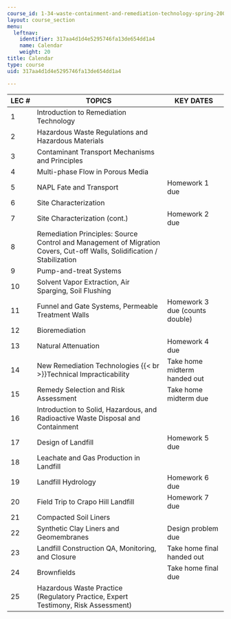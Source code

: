```yaml
---
course_id: 1-34-waste-containment-and-remediation-technology-spring-2004
layout: course_section
menu:
  leftnav:
    identifier: 317aa4d1d4e5295746fa13de654dd1a4
    name: Calendar
    weight: 20
title: Calendar
type: course
uid: 317aa4d1d4e5295746fa13de654dd1a4

---
```


| LEC # | TOPICS | KEY DATES |
| --- | --- | --- |
| 1 | Introduction to Remediation Technology |  |
| 2 | Hazardous Waste Regulations and Hazardous Materials |  |
| 3 | Contaminant Transport Mechanisms and Principles |  |
| 4 | Multi-phase Flow in Porous Media |  |
| 5 | NAPL Fate and Transport | Homework 1 due |
| 6 | Site Characterization |  |
| 7 | Site Characterization (cont.) | Homework 2 due |
| 8 | Remediation Principles: Source Control and Management of Migration Covers, Cut-off Walls, Solidification / Stabilization |  |
| 9 | Pump-and-treat Systems |  |
| 10 | Solvent Vapor Extraction, Air Sparging, Soil Flushing |  |
| 11 | Funnel and Gate Systems, Permeable Treatment Walls | Homework 3 due (counts double) |
| 12 | Bioremediation |  |
| 13 | Natural Attenuation | Homework 4 due |
| 14 | New Remediation Technologies  {{< br >}}Technical Impracticability | Take home midterm handed out |
| 15 | Remedy Selection and Risk Assessment | Take home midterm due |
| 16 | Introduction to Solid, Hazardous, and Radioactive Waste Disposal and Containment |  |
| 17 | Design of Landfill | Homework 5 due |
| 18 | Leachate and Gas Production in Landfill |  |
| 19 | Landfill Hydrology | Homework 6 due |
| 20 | Field Trip to Crapo Hill Landfill | Homework 7 due |
| 21 | Compacted Soil Liners |  |
| 22 | Synthetic Clay Liners and Geomembranes | Design problem due |
| 23 | Landfill Construction QA, Monitoring, and Closure | Take home final handed out |
| 24 | Brownfields | Take home final due |
| 25 | Hazardous Waste Practice (Regulatory Practice, Expert Testimony, Risk Assessment) |